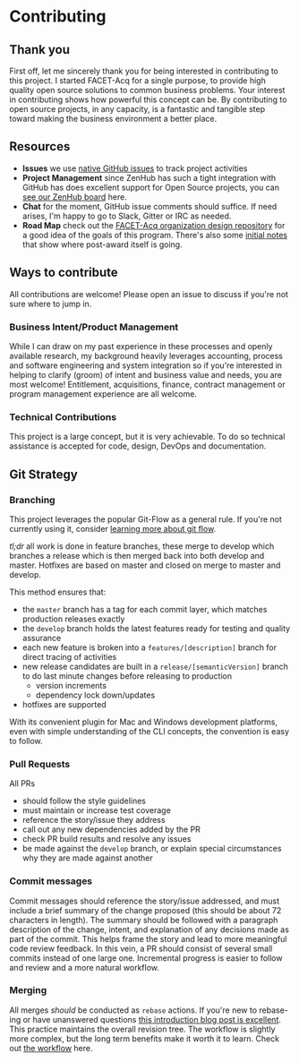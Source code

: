 # Contributing

## Thank you

First off, let me sincerely thank you for being interested in contributing to this project. I started FACET-Acq for a single purpose, to provide high quality open source solutions to common business problems. Your interest in contributing shows how powerful this concept can be. By contributing to open source projects, in any capacity, is a fantastic and tangible step toward making the business environment a better place.

## Resources

- **Issues** we use [native GitHub issues](https://github.com/facet-acq/post-award/issues) to track project activities
- **Project Management** since ZenHub has such a tight integration with GitHub has does excellent support for Open Source projects, you can [see our ZenHub board](https://github.com/facet-acq/post-award/issues#boards?repos=107730020) here.
- **Chat** for the moment, GitHub issue comments should suffice. If need arises, I'm happy to go to Slack, Gitter or IRC as needed.
- **Road Map** check out the [FACET-Acq organization design repository](https://github.com/facet-acq/design) for a good idea of the goals of this program. There's also some [initial notes](https://github.com/facet-acq/design/blob/master/post_award.md) that show where post-award itself is going.

## Ways to contribute

All contributions are welcome! Please open an issue to discuss if you're not sure where to jump in.

### Business Intent/Product Management

While I can draw on my past experience in these processes and openly available research, my background  heavily leverages accounting, process and software engineering and system integration so if you're interested in helping to clarify (groom) of intent and business value and needs, you are most welcome! Entitlement, acquisitions, finance, contract management or program management experience are all welcome.

### Technical Contributions

This project is a large concept, but it is very achievable. To do so technical assistance is accepted for code, design, DevOps and documentation.

## Git Strategy

### Branching

This project leverages the popular Git-Flow as a general rule. If you're not currently using it, consider [learning more about git flow](https://datasift.github.io/gitflow/IntroducingGitFlow.html).

_tl;dr_ all work is done in feature branches, these merge to develop which branches a release which is then merged back into both develop and master. Hotfixes are based on master and closed on merge to master and develop.

This method ensures that:

- the `master` branch has a tag for each commit layer, which matches production releases exactly
- the `develop` branch holds the latest features ready for testing and quality assurance
- each new feature is broken into a `features/[description]` branch for direct tracing of activities
- new release candidates are built in a `release/[semanticVersion]` branch to do last minute changes before releasing to production
  - version increments
  - dependency lock down/updates
- hotfixes are supported

With its convenient plugin for Mac and Windows development platforms, even with simple understanding of the CLI concepts, the convention is easy to follow.

### Pull Requests

All PRs

- should follow the style guidelines
- must maintain or increase test coverage
- reference the story/issue they address
- call out any new dependencies added by the PR
- check PR build results and resolve any issues
- be made against the `develop` branch, or explain special circumstances why they are made against another

### Commit messages

Commit messages should reference the story/issue addressed, and must include a brief summary of the change proposed (this should be about 72 characters in length). The summary should be followed with a paragraph description of the change, intent, and explanation of any decisions made as part of the commit. This helps frame the story and lead to more meaningful code review feedback. In this vein, a PR should consist of several small commits instead of one large one. Incremental progress is easier to follow and review and a more natural workflow.

### Merging

All merges _should_ be conducted as `rebase` actions. If you're new to rebase-ing or have unanswered questions [this introduction blog post is excellent](https://dev.to/maxwell_dev/the-git-rebase-introduction-i-wish-id-had). This practice maintains the overall revision tree. The workflow is slightly more complex, but the long term benefits make it worth it to learn. Check out [the workflow](https://randyfay.com/content/rebase-workflow-git) here.
